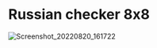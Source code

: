 # Russian checker 8x8
![Screenshot_20220820_161722](https://user-images.githubusercontent.com/55046386/185731906-836f8258-6aaf-4428-a2f2-b100b7a9435c.png)
